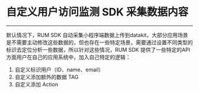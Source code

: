 # 自定义用户访问监测 SDK 采集数据内容
---

默认情况下，RUM SDK 自动采集小程序端数据上传到datakit，大部分应用场景是不需要主动修改这些数据的，但也存在一些特定场景，需要通过设置不同类型的标识去定位分析一些数据，所以针对这些情况，RUM SDK 提供了一些特定的API 方面用户在自己的应用系统中，加入自己特定的逻辑：

1. 自定义标识用户（ID、name、email）
2. 自定义添加额外的数据 TAG
3. 自定义添加 Action

